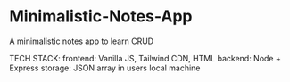 # Minimalistic-Notes-App
A minimalistic notes app to learn CRUD

TECH STACK:
  frontend: Vanilla JS, Tailwind CDN, HTML
  backend: Node + Express 
  storage: JSON array in users local machine

